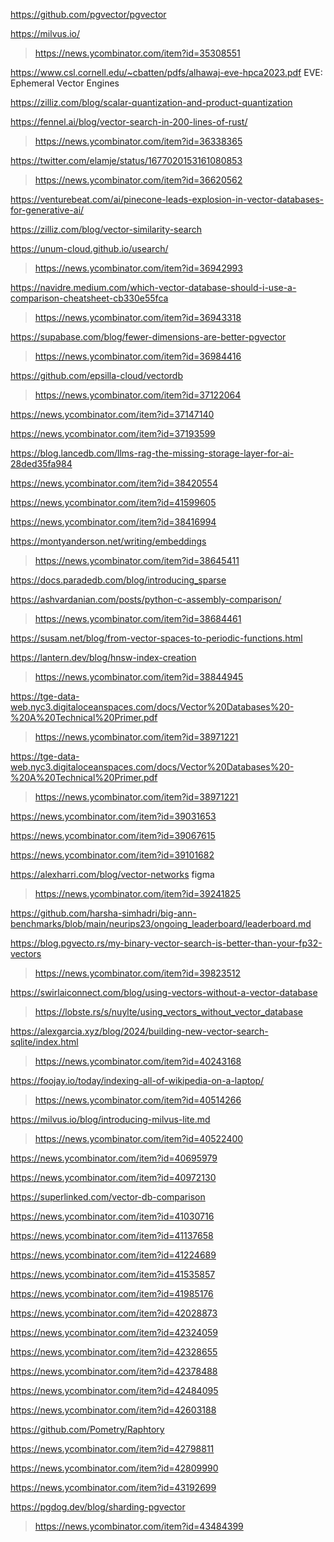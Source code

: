 https://github.com/pgvector/pgvector

https://milvus.io/
> https://news.ycombinator.com/item?id=35308551

https://www.csl.cornell.edu/~cbatten/pdfs/alhawaj-eve-hpca2023.pdf EVE: Ephemeral Vector Engines

https://zilliz.com/blog/scalar-quantization-and-product-quantization

https://fennel.ai/blog/vector-search-in-200-lines-of-rust/
> https://news.ycombinator.com/item?id=36338365

https://twitter.com/elamje/status/1677020153161080853
> https://news.ycombinator.com/item?id=36620562

https://venturebeat.com/ai/pinecone-leads-explosion-in-vector-databases-for-generative-ai/

https://zilliz.com/blog/vector-similarity-search

https://unum-cloud.github.io/usearch/
> https://news.ycombinator.com/item?id=36942993

https://navidre.medium.com/which-vector-database-should-i-use-a-comparison-cheatsheet-cb330e55fca
> https://news.ycombinator.com/item?id=36943318

https://supabase.com/blog/fewer-dimensions-are-better-pgvector
> https://news.ycombinator.com/item?id=36984416

https://github.com/epsilla-cloud/vectordb
> https://news.ycombinator.com/item?id=37122064

https://news.ycombinator.com/item?id=37147140

https://news.ycombinator.com/item?id=37193599

https://blog.lancedb.com/llms-rag-the-missing-storage-layer-for-ai-28ded35fa984

https://news.ycombinator.com/item?id=38420554

https://news.ycombinator.com/item?id=41599605

https://news.ycombinator.com/item?id=38416994

https://montyanderson.net/writing/embeddings
> https://news.ycombinator.com/item?id=38645411

https://docs.paradedb.com/blog/introducing_sparse

https://ashvardanian.com/posts/python-c-assembly-comparison/
> https://news.ycombinator.com/item?id=38684461

https://susam.net/blog/from-vector-spaces-to-periodic-functions.html

https://lantern.dev/blog/hnsw-index-creation
> https://news.ycombinator.com/item?id=38844945

https://tge-data-web.nyc3.digitaloceanspaces.com/docs/Vector%20Databases%20-%20A%20Technical%20Primer.pdf
> https://news.ycombinator.com/item?id=38971221

https://tge-data-web.nyc3.digitaloceanspaces.com/docs/Vector%20Databases%20-%20A%20Technical%20Primer.pdf
> https://news.ycombinator.com/item?id=38971221

https://news.ycombinator.com/item?id=39031653

https://news.ycombinator.com/item?id=39067615

https://news.ycombinator.com/item?id=39101682

https://alexharri.com/blog/vector-networks figma
> https://news.ycombinator.com/item?id=39241825

https://github.com/harsha-simhadri/big-ann-benchmarks/blob/main/neurips23/ongoing_leaderboard/leaderboard.md

https://blog.pgvecto.rs/my-binary-vector-search-is-better-than-your-fp32-vectors
> https://news.ycombinator.com/item?id=39823512

https://swirlaiconnect.com/blog/using-vectors-without-a-vector-database
> https://lobste.rs/s/nuylte/using_vectors_without_vector_database

https://alexgarcia.xyz/blog/2024/building-new-vector-search-sqlite/index.html
> https://news.ycombinator.com/item?id=40243168

https://foojay.io/today/indexing-all-of-wikipedia-on-a-laptop/
> https://news.ycombinator.com/item?id=40514266

https://milvus.io/blog/introducing-milvus-lite.md
> https://news.ycombinator.com/item?id=40522400

https://news.ycombinator.com/item?id=40695979

https://news.ycombinator.com/item?id=40972130

https://superlinked.com/vector-db-comparison

https://news.ycombinator.com/item?id=41030716

https://news.ycombinator.com/item?id=41137658

https://news.ycombinator.com/item?id=41224689

https://news.ycombinator.com/item?id=41535857

https://news.ycombinator.com/item?id=41985176

https://news.ycombinator.com/item?id=42028873

https://news.ycombinator.com/item?id=42324059

https://news.ycombinator.com/item?id=42328655

https://news.ycombinator.com/item?id=42378488

https://news.ycombinator.com/item?id=42484095

https://news.ycombinator.com/item?id=42603188

https://github.com/Pometry/Raphtory

https://news.ycombinator.com/item?id=42798811

https://news.ycombinator.com/item?id=42809990

https://news.ycombinator.com/item?id=43192699

https://pgdog.dev/blog/sharding-pgvector
> https://news.ycombinator.com/item?id=43484399